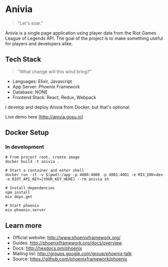 # Anivia

> "Let's soar."

Anivia is a single page application using player data from the Riot Games League of Legends API. The goal of the project is to make something useful for players and developers alike.

## Tech Stack

> "What change will this wind bring?"

  * Languages: Elixir, Javascript
  * App Server: Phoenix Framework
  * Database: NONE
  * Frontend Stack: React, Redux, Webpack

I develop and deploy Anivia from Docker, but that's optional.

Live demo here [http://anivia.gosu.io]

## Docker Setup

### In development

```
# From project root, create image
docker build -t anivia .

# Start a container and enter shell
docker run -it -v $(pwd):/app -p 4000:4000 -p 4001:4001 -e MIX_ENV=dev -e RIOT_API_KEY=[YOUR_KEY_HERE] --rm anivia sh

# Install dependencies
npm install
mix deps.get

# Start phoenix
mix phoenix.server
```
## Learn more

  * Official website: http://www.phoenixframework.org/
  * Guides: http://phoenixframework.org/docs/overview
  * Docs: http://hexdocs.pm/phoenix
  * Mailing list: http://groups.google.com/group/phoenix-talk
  * Source: https://github.com/phoenixframework/phoenix
